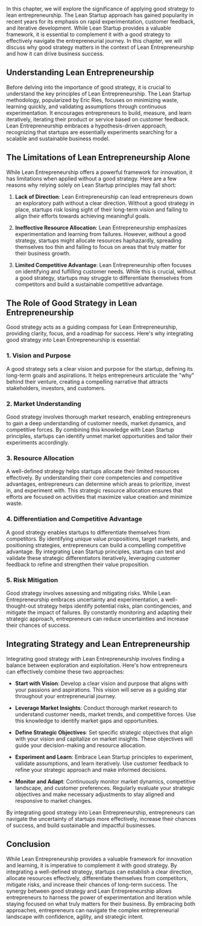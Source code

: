 
In this chapter, we will explore the significance of applying good strategy to lean entrepreneurship. The Lean Startup approach has gained popularity in recent years for its emphasis on rapid experimentation, customer feedback, and iterative development. While Lean Startup provides a valuable framework, it is essential to complement it with a good strategy to effectively navigate the entrepreneurial journey. In this chapter, we will discuss why good strategy matters in the context of Lean Entrepreneurship and how it can drive business success.

Understanding Lean Entrepreneurship
-----------------------------------

Before delving into the importance of good strategy, it is crucial to understand the key principles of Lean Entrepreneurship. The Lean Startup methodology, popularized by Eric Ries, focuses on minimizing waste, learning quickly, and validating assumptions through continuous experimentation. It encourages entrepreneurs to build, measure, and learn iteratively, iterating their product or service based on customer feedback. Lean Entrepreneurship embraces a hypothesis-driven approach, recognizing that startups are essentially experiments searching for a scalable and sustainable business model.

The Limitations of Lean Entrepreneurship Alone
----------------------------------------------

While Lean Entrepreneurship offers a powerful framework for innovation, it has limitations when applied without a good strategy. Here are a few reasons why relying solely on Lean Startup principles may fall short:

1. **Lack of Direction**: Lean Entrepreneurship can lead entrepreneurs down an exploratory path without a clear direction. Without a good strategy in place, startups risk losing sight of their long-term vision and failing to align their efforts towards achieving meaningful goals.

2. **Ineffective Resource Allocation**: Lean Entrepreneurship emphasizes experimentation and learning from failures. However, without a good strategy, startups might allocate resources haphazardly, spreading themselves too thin and failing to focus on areas that truly matter for their business growth.

3. **Limited Competitive Advantage**: Lean Entrepreneurship often focuses on identifying and fulfilling customer needs. While this is crucial, without a good strategy, startups may struggle to differentiate themselves from competitors and build a sustainable competitive advantage.

The Role of Good Strategy in Lean Entrepreneurship
--------------------------------------------------

Good strategy acts as a guiding compass for Lean Entrepreneurship, providing clarity, focus, and a roadmap for success. Here's why integrating good strategy into Lean Entrepreneurship is essential:

### 1. **Vision and Purpose**

A good strategy sets a clear vision and purpose for the startup, defining its long-term goals and aspirations. It helps entrepreneurs articulate the "why" behind their venture, creating a compelling narrative that attracts stakeholders, investors, and customers.

### 2. **Market Understanding**

Good strategy involves thorough market research, enabling entrepreneurs to gain a deep understanding of customer needs, market dynamics, and competitive forces. By combining this knowledge with Lean Startup principles, startups can identify unmet market opportunities and tailor their experiments accordingly.

### 3. **Resource Allocation**

A well-defined strategy helps startups allocate their limited resources effectively. By understanding their core competencies and competitive advantages, entrepreneurs can determine which areas to prioritize, invest in, and experiment with. This strategic resource allocation ensures that efforts are focused on activities that maximize value creation and minimize waste.

### 4. **Differentiation and Competitive Advantage**

A good strategy enables startups to differentiate themselves from competitors. By identifying unique value propositions, target markets, and positioning strategies, entrepreneurs can build a compelling competitive advantage. By integrating Lean Startup principles, startups can test and validate these strategic differentiators iteratively, leveraging customer feedback to refine and strengthen their value proposition.

### 5. **Risk Mitigation**

Good strategy involves assessing and mitigating risks. While Lean Entrepreneurship embraces uncertainty and experimentation, a well-thought-out strategy helps identify potential risks, plan contingencies, and mitigate the impact of failures. By constantly monitoring and adapting their strategic approach, entrepreneurs can reduce uncertainties and increase their chances of success.

Integrating Strategy and Lean Entrepreneurship
----------------------------------------------

Integrating good strategy with Lean Entrepreneurship involves finding a balance between exploration and exploitation. Here's how entrepreneurs can effectively combine these two approaches:

* **Start with Vision**: Develop a clear vision and purpose that aligns with your passions and aspirations. This vision will serve as a guiding star throughout your entrepreneurial journey.

* **Leverage Market Insights**: Conduct thorough market research to understand customer needs, market trends, and competitive forces. Use this knowledge to identify market gaps and opportunities.

* **Define Strategic Objectives**: Set specific strategic objectives that align with your vision and capitalize on market insights. These objectives will guide your decision-making and resource allocation.

* **Experiment and Learn**: Embrace Lean Startup principles to experiment, validate assumptions, and learn iteratively. Use customer feedback to refine your strategic approach and make informed decisions.

* **Monitor and Adapt**: Continuously monitor market dynamics, competitive landscape, and customer preferences. Regularly evaluate your strategic objectives and make necessary adjustments to stay aligned and responsive to market changes.

By integrating good strategy into Lean Entrepreneurship, entrepreneurs can navigate the uncertainty of startups more effectively, increase their chances of success, and build sustainable and impactful businesses.

Conclusion
--------------------------------------------------------------

While Lean Entrepreneurship provides a valuable framework for innovation and learning, it is imperative to complement it with good strategy. By integrating a well-defined strategy, startups can establish a clear direction, allocate resources effectively, differentiate themselves from competitors, mitigate risks, and increase their chances of long-term success. The synergy between good strategy and Lean Entrepreneurship allows entrepreneurs to harness the power of experimentation and iteration while staying focused on what truly matters for their business. By embracing both approaches, entrepreneurs can navigate the complex entrepreneurial landscape with confidence, agility, and strategic intent.
